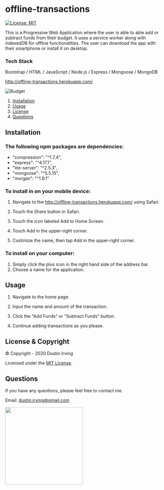 # offline-transactions

[![License: MIT](https://img.shields.io/badge/License-MIT-yellow.svg)](https://opensource.org/licenses/MIT)

This is a Progressive Web Application where the user is able to able add or subtract funds from their budget. It uses a service worker along with indexedDB for offline functionalities. The user can download the app with their smartphone or install it on desktop.

### Tech Stack

Bootstrap / HTML / JavaScript / Node.js / Express / Mongoose / MongoDB

http://offline-transactions.herokuapp.com/

![Budget](./public/assets/gifs/budget.gif)

1. [Installation](#Installation)
2. [Usage](#Usage)
3. [License](#License)
4. [Questions](#Questions)

## Installation

### The following npm packages are dependencies:

- "compression": "^1.7.4",
- "express": "^4.17.1",
- "lite-server": "^2.5.3",
- "mongoose": "^5.5.15",
- "morgan": "^1.9.1"

### To install in on your mobile device:

1. Navigate to the http://offline-transactions.herokuapp.com/ using Safari.

2. Touch the Share button in Safari.

3. Touch the icon labeled Add to Home Screen.

4. Touch Add in the upper-right corner.

5. Custimize the name, then tap Add in the upper-right corner.

### To install on your computer:

1. Simply click the plus icon in the right hand side of the address bar.
2. Choose a name for the application.

## Usage

1. Navigate to the home page.

2. Input the name and amount of the transaction.

3. Click the "Add Funds" or "Subtract Funds" button.

4. Continue adding transactions as you please.

## License & Copyright

&copy; Copyright - 2020 Dustin Irving

Licensed under the [MIT License](LICENSE).

## Questions

If you have any questions, please feel free to contact me.

Email: dustin.irving@gmail.com

<img src="https://avatars3.githubusercontent.com/u/53638843?v=4" width="250" />
